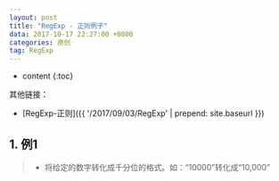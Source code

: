 ```yaml
---
layout: post
title: "RegExp - 正则例子"
data: 2017-10-17 22:27:00 +0800
categories: 原创
tag: RegExp
---
```

* content
{:toc}

 其他链接：

 + [RegExp-正则]({{ '/2017/09/03/RegExp' | prepend: site.baseurl }})


<!-- more -->

## 1. 例1

> * 将给定的数字转化成千分位的格式。如：“10000”转化成“10,000”


